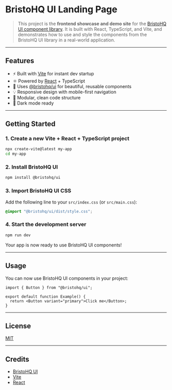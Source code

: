 # BristoHQ UI Landing Page

> This project is the **frontend showcase and demo site** for the [BristoHQ UI component library](https://www.npmjs.com/package/@bristohq/ui). It is built with React, TypeScript, and Vite, and demonstrates how to use and style the components from the BristoHQ UI library in a real-world application.

---

## Features

- ⚡️ Built with [Vite](https://vitejs.dev/) for instant dev startup
- ⚛️ Powered by [React](https://react.dev/) + TypeScript
- 🎨 Uses [@bristohq/ui](https://www.npmjs.com/package/@bristohq/ui) for beautiful, reusable components
- 💡 Responsive design with mobile-first navigation
- 🧩 Modular, clean code structure
- 🌙 Dark mode ready

---

## Getting Started

### 1. Create a new Vite + React + TypeScript project

```bash
npx create-vite@latest my-app
cd my-app
```

### 2. Install BristoHQ UI

```bash
npm install @bristohq/ui
```

### 3. Import BristoHQ UI CSS

Add the following line to your `src/index.css` (or `src/main.css`):

```css
@import "@bristohq/ui/dist/style.css";
```

### 4. Start the development server

```bash
npm run dev
```

Your app is now ready to use BristoHQ UI components!

---

## Usage

You can now use BristoHQ UI components in your project:

```tsx
import { Button } from "@bristohq/ui";

export default function Example() {
  return <Button variant="primary">Click me</Button>;
}
```

---

## License

[MIT](LICENSE)

---

## Credits

- [BristoHQ UI](https://github.com/bristohq/ui)
- [Vite](https://vitejs.dev/)
- [React](https://react.dev/)

